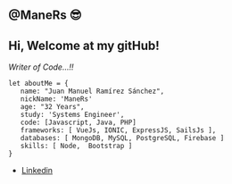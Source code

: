 <br />

## @ManeRs 😎

## Hi, Welcome at my gitHub!
<i>Writer of Code...!!</i>


```
let aboutMe = {
   name: "Juan Manuel Ramírez Sánchez",
   nickName: 'ManeRs'
   age: "32 Years",
   study: 'Systems Engineer',
   code: [Javascript, Java, PHP]
   frameworks: [ VueJs, IONIC, ExpressJS, SailsJs ],
   databases: [ MongoDB, MySQL, PostgreSQL, Firebase ]
   skills: [ Node,  Bootstrap ]
}

```

- [Linkedin](https://www.linkedin.com/in/manuel-ramirez-a1258164/)

